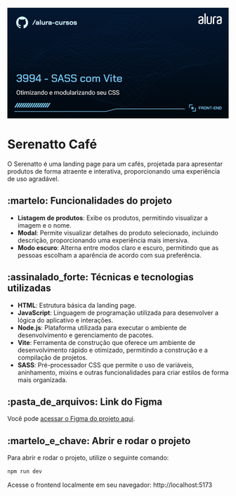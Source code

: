 ![Thumbnail](./thumbnail.png)
# Serenatto Café
O Serenatto é uma landing page para um cafés, projetada para apresentar produtos de forma atraente e interativa, proporcionando uma experiência de uso agradável.
## :martelo: Funcionalidades do projeto
- **Listagem de produtos**: Exibe os produtos, permitindo visualizar a imagem e o nome.
- **Modal**: Permite visualizar detalhes do produto selecionado, incluindo descrição, proporcionando uma experiência mais imersiva.
- **Modo escuro**: Alterna entre modos claro e escuro, permitindo que as pessoas escolham a aparência de acordo com sua preferência.
## :assinalado_forte: Técnicas e tecnologias utilizadas
- **HTML**: Estrutura básica da landing page.
- **JavaScript**: Linguagem de programação utilizada para desenvolver a lógica do aplicativo e interações.
- **Node.js**: Plataforma utilizada para executar o ambiente de desenvolvimento e gerenciamento de pacotes.
- **Vite**: Ferramenta de construção que oferece um ambiente de desenvolvimento rápido e otimizado, permitindo a construção e a compilação de projetos.
- **SASS**: Pré-processador CSS que permite o uso de variáveis, aninhamento, mixins e outras funcionalidades para criar estilos de forma mais organizada.
## :pasta_de_arquivos: Link do Figma
Você pode [acessar o Figma do projeto aqui](https://www.figma.com/community/file/1418621181126324391).
## :martelo_e_chave: Abrir e rodar o projeto
Para abrir e rodar o projeto, utilize o seguinte comando:
```bash
npm run dev
```
Acesse o frontend localmente em seu navegador:
http://localhost:5173